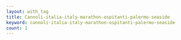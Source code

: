 ```yaml
---
layout: with_tag
title: Cannoli-italia-italy-marathon-ospitanti-palermo-seaside
keyword: cannoli-italia-italy-marathon-ospitanti-palermo-seaside
count: 1
---
```

